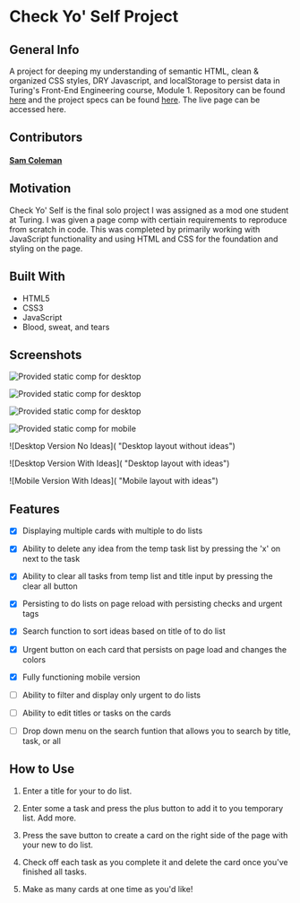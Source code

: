 # Check Yo' Self Project


## General Info

A project for deeping my understanding of semantic HTML, clean & organized CSS styles, DRY Javascript, and localStorage to persist data in Turing's Front-End Engineering course, Module 1.
Repository can be found <a href="https://github.com/SamuelColeman/CheckYoSelf">here</a> and the project specs can be found <a href="https://frontend.turing.io/projects/check-yo-self.html">here</a>. The live page can be accessed <a>here</a>.

## Contributors 

#### [Sam Coleman](https://github.com/SamuelColeman) 

## Motivation

Check Yo' Self is the final solo project I was assigned as a mod one student at Turing. I was given a page comp with certiain requirements to reproduce from scratch in code. This was completed by primarily working with JavaScript functionality and using HTML and CSS for the foundation and styling on the page.


## Built With

- HTML5
- CSS3
- JavaScript
- Blood, sweat, and tears


## Screenshots

![Provided static comp for desktop](icons/check-yo-self-comp-1.jpg "Provided static comp for desktop")

![Provided static comp for desktop](icons/check-yo-self-comp-2.jpg "Provided static comp for desktop")

![Provided static comp for desktop](icons/check-yo-self-comp-3.jpg "Provided static comp for desktop")

![Provided static comp for mobile](icons/check-yo-self-comp-4.jpg "Provided static comp for mobile")

![Desktop Version No Ideas]( "Desktop layout without ideas")

![Desktop Version With Ideas]( "Desktop layout with ideas")

![Mobile Version With Ideas]( "Mobile layout with ideas")

## Features

- [x] Displaying multiple cards with multiple to do lists
- [x] Ability to delete any idea from the temp task list by pressing the 'x' on next to the task
- [x] Ability to clear all tasks from temp list and title input by pressing the clear all button
- [x] Persisting to do lists on page reload with persisting checks and urgent tags
- [x] Search function to sort ideas based on title of to do list
- [x] Urgent button on each card that persists on page load and changes the colors
- [x] Fully functioning mobile version 
- [ ] Ability to filter and display only urgent to do lists
- [ ] Ability to edit titles or tasks on the cards
- [ ] Drop down menu on the search funtion that allows you to search by title, task, or all


## How to Use

1. Enter a title for your to do list.

2. Enter some a task and press the plus button to add it to you temporary list. Add more.

3. Press the save button to create a card on the right side of the page with your new to do list.

4. Check off each task as you complete it and delete the card once you've finished all tasks.

5. Make as many cards at one time as you'd like!
